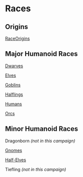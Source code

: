 # Races

## Origins

[RaceOrigins](RaceOrigins.md)

## Major Humanoid Races

[Dwarves](Dwarves.md)

[Elves](Elves.md)

[Goblins](Goblins.md)

[Halflings](Halflings.md)

[Humans](Humans.md)

[Orcs](Orcs.md)

## Minor Humanoid Races

Dragonborn _(not in this campaign)_

[Gnomes](Gnomes.md)

[Half-Elves](Half-Elves.md)

Tiefling _(not in this campaign)_
